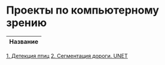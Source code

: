 # Проекты по компьютерному зрению


Название | 
--- | 
[1. Детекция птиц](https://github.com/Chularev/cv_projects/tree/main/birds_detection) 
[2. Сегментация дороги. UNET](https://github.com/Chularev/cv_projects/tree/main/road_segmentation) 

